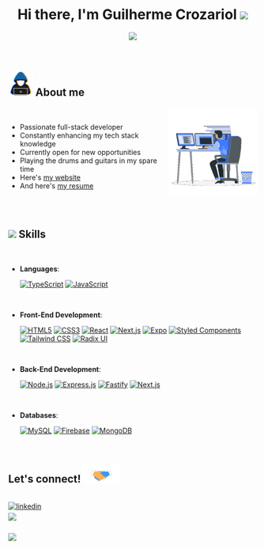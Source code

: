 
<h1 align="center"><b>Hi there, I'm Guilherme Crozariol </b><img src="https://media.giphy.com/media/hvRJCLFzcasrR4ia7z/giphy.gif" width="35"></h1>

<p align="center">
  <a href="https://github.com/DenverCoder1/readme-typing-svg"><img src="https://readme-typing-svg.herokuapp.com?font=Time+New+Roman&color=cyan&size=25&center=true&vCenter=true&width=600&height=100&lines=Fullstack+Engineer;Drummer+and+music+producer;Love+pets;Is+my+coffee+mug+empty+already?!"></a>
</p>

<br>

## <picture><img src="https://github.com/0xAbdulKhalid/0xAbdulKhalid/raw/main/assets/mdImages/about_me.gif" width=50px></picture> **About me**

<picture> <img align="right" src="https://github.com/0xAbdulKhalid/0xAbdulKhalid/raw/main/assets/mdImages/Right_Side.gif" width=180px></picture>

<br>

- Passionate full-stack developer
- Constantly enhancing my tech stack knowledge
- Currently open for new opportunities
- Playing the drums and guitars in my spare time
- Here's [my website](https://gcrozariol.me)
- And here's [my resume](https://docs.google.com/document/d/e/2PACX-1vSlMw-MpVb7pqeWUKXYn8HrypmkWpTIZEDWXMzsrwIXSu_o3XFqSpnyfmc14_4ge4o5gC3s14waBy2g/pub)

<br><br>

## <img src="https://media2.giphy.com/media/QssGEmpkyEOhBCb7e1/giphy.gif?cid=ecf05e47a0n3gi1bfqntqmob8g9aid1oyj2wr3ds3mg700bl&rid=giphy.gif" width="25"><b> Skills</b>
<br>

<p align="center">

- **Languages**:
    
    [![TypeScript](https://img.shields.io/badge/TypeScript-%23007ACC.svg?style=for-the-badge&logo=typescript&logoColor=white)](https://www.typescriptlang.org/)
    [![JavaScript](https://img.shields.io/badge/JavaScript-%23F7DF1E.svg?style=for-the-badge&logo=javascript&logoColor=black)](https://developer.mozilla.org/en-U)

<br>

- **Front-End Development**:

   [![HTML5](https://img.shields.io/badge/HTML5-%23E34F26.svg?style=for-the-badge&logo=html5&logoColor=white)](https://developer.mozilla.org/en-US/docs/Web/Guide/HTML/HTML5)
   [![CSS3](https://img.shields.io/badge/CSS3-%231572B6.svg?style=for-the-badge&logo=css3&logoColor=white)](https://developer.mozilla.org/en-US/docs/Web/CSS)
   [![React](https://img.shields.io/badge/React-%2361DAFB.svg?style=for-the-badge&logo=react&logoColor=white)](https://reactjs.org/)
   [![Next.js](https://img.shields.io/badge/Next.js-%2320232a.svg?style=for-the-badge&logo=next.js&logoColor=%2361DAFB)](https://nextjs.org/)
   [![Expo](https://img.shields.io/badge/Expo-%238B0000.svg?style=for-the-badge&logo=expo&logoColor=white)](https://expo.dev/)
   [![Styled Components](https://img.shields.io/badge/Styled_Components-%23DB7093.svg?style=for-the-badge&logo=styled-components&logoColor=white)](https://styled-components.com/)
   [![Tailwind CSS](https://img.shields.io/badge/Tailwind_CSS-%2338B2AC.svg?style=for-the-badge&logo=tailwind-css&logoColor=white)](https://tailwindcss.com/)
   [![Radix UI](https://img.shields.io/badge/Radix_UI-%234CAF50.svg?style=for-the-badge)](https://radix-ui.com/)

<br>

- **Back-End Development**:

  [![Node.js](https://img.shields.io/badge/Node.js-%23339933.svg?style=for-the-badge&logo=node.js&logoColor=white)](https://nodejs.org/)
  [![Express.js](https://img.shields.io/badge/Express.js-%23000000.svg?style=for-the-badge&logo=express&logoColor=white)](https://expressjs.com/)
  [![Fastify](https://img.shields.io/badge/Fastify-%23000000.svg?style=for-the-badge&logo=fastify&logoColor=white)](https://www.fastify.io/)
  [![Next.js](https://img.shields.io/badge/Next.js-%2320232a.svg?style=for-the-badge&logo=next.js&logoColor=%2361DAFB)](https://nextjs.org/)

<br>

- **Databases**:

  [![MySQL](https://img.shields.io/badge/MySQL-%234479A1.svg?style=for-the-badge&logo=mysql&logoColor=white)](https://www.mysql.com/)
  [![Firebase](https://img.shields.io/badge/Firebase-%23FFCA28.svg?style=for-the-badge&logo=firebase&logoColor=black)](https://firebase.google.com/)
  [![MongoDB](https://img.shields.io/badge/MongoDB-%234ea94b.svg?style=for-the-badge&logo=mongodb&logoColor=white)](https://www.mongodb.com/)
  <!--[![PostgreSQL](https://img.shields.io/badge/PostgreSQL-%x316192.svg?style=for-the-badge&logo=postgresql&logoColor=white)](https://www.postgresql.org/)-->
    
<br>

## <b>Let's connect!</b><img src="https://github.com/0xAbdulKhalid/0xAbdulKhalid/raw/main/assets/mdImages/handshake.gif" width ="80">
<br>
<div align='left'>

<a href="https://linkedin.com/in/gcrozariol" target="_blank">
<img src="https://img.shields.io/badge/linkedin:  grozariol-%2300acee.svg?color=405DE6&style=for-the-badge&logo=linkedin&logoColor=white" alt=linkedin style="margin-bottom: 5px;"/>
</a>

<br>

<a href="mailto:gcrozariol@gmail.com" target="_blank">
<img src="https://img.shields.io/badge/gmail:  gcrozariol-%23EA4335.svg?style=for-the-badge&logo=gmail&logoColor=white" t=mail style="margin-bottom: 5px;" />
</a>
</div>

<br>
<img src="https://user-images.githubusercontent.com/73097560/115834477-dbab4500-a447-11eb-908a-139a6edaec5c.gif">
<br>
<br>
<br>

